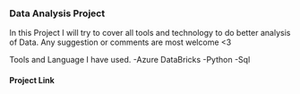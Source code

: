 ### Data Analysis Project

In this Project I will try to cover all tools and technology to do better analysis of Data.
Any suggestion or comments are most welcome <3


Tools and Language I have used.
-Azure DataBricks
-Python
-Sql

#### Project Link
